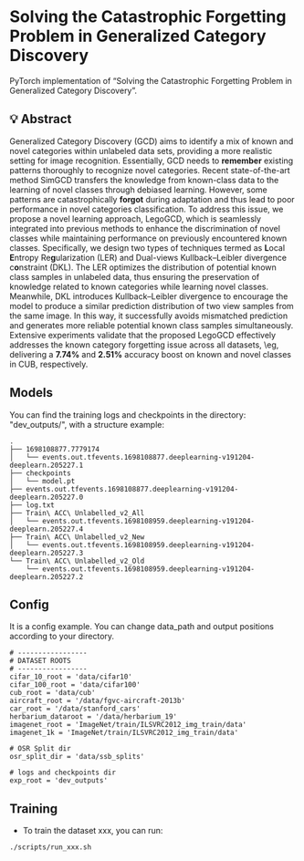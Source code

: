 # Solving the Catastrophic Forgetting Problem in Generalized Category Discovery
PyTorch implementation of “Solving the Catastrophic Forgetting Problem in Generalized Category Discovery”.

## 💡 Abstract
Generalized Category Discovery (GCD) aims to identify a mix of known and novel categories within unlabeled data sets, providing a more realistic setting for image recognition.
Essentially, GCD needs to **remember** existing patterns thoroughly to recognize novel categories.
Recent state-of-the-art method SimGCD transfers the knowledge from known-class data to the learning of novel classes through debiased learning. 
However, some patterns are catastrophically **forgot** during adaptation and thus lead to poor performance in novel categories classification.
To address this issue, we propose a novel learning approach, LegoGCD, which is seamlessly integrated into previous methods to enhance the discrimination of novel classes while maintaining performance on previously encountered known classes.
Specifically, we design two types of techniques termed as **L**ocal **E**ntropy Re**g**ularization (LER) and Dual-views Kullback–Leibler divergence c**o**nstraint (DKL).
The LER optimizes the distribution of potential known class samples in unlabeled data, thus ensuring the preservation of knowledge related to known categories while learning novel classes.
Meanwhile, DKL introduces Kullback–Leibler divergence to encourage the model to produce a similar prediction distribution of two view samples from the same image.
In this way, it successfully avoids mismatched prediction and generates more reliable potential known class samples simultaneously.
Extensive experiments validate that the proposed LegoGCD effectively addresses the known category forgetting issue across all datasets, \eg, delivering a $\textbf{7.74\%}$ and $\textbf{2.51\%}$ accuracy boost on known and novel classes in CUB, respectively. 


## Models
You can find the training logs and checkpoints in the directory: "dev_outputs/", with a structure example:
```
.
├── 1698108877.7779174
│   └── events.out.tfevents.1698108877.deeplearning-v191204-deeplearn.205227.1
├── checkpoints
│   └── model.pt
├── events.out.tfevents.1698108877.deeplearning-v191204-deeplearn.205227.0
├── log.txt
├── Train\ ACC\ Unlabelled_v2_All
│   └── events.out.tfevents.1698108959.deeplearning-v191204-deeplearn.205227.4
├── Train\ ACC\ Unlabelled_v2_New
│   └── events.out.tfevents.1698108959.deeplearning-v191204-deeplearn.205227.3
└── Train\ ACC\ Unlabelled_v2_Old
    └── events.out.tfevents.1698108959.deeplearning-v191204-deeplearn.205227.2
```

## Config
It is a config example. You can change data_path and output positions according to your directory.
```
# -----------------
# DATASET ROOTS
# -----------------
cifar_10_root = 'data/cifar10'
cifar_100_root = 'data/cifar100'
cub_root = 'data/cub'
aircraft_root = '/data/fgvc-aircraft-2013b'
car_root = '/data/stanford_cars'
herbarium_dataroot = '/data/herbarium_19'
imagenet_root = 'ImageNet/train/ILSVRC2012_img_train/data'
imagenet_1k = 'ImageNet/train/ILSVRC2012_img_train/data'

# OSR Split dir
osr_split_dir = 'data/ssb_splits'

# logs and checkpoints dir
exp_root = 'dev_outputs'
```

## Training
- To train the dataset xxx, you can run:
```
./scripts/run_xxx.sh
```

